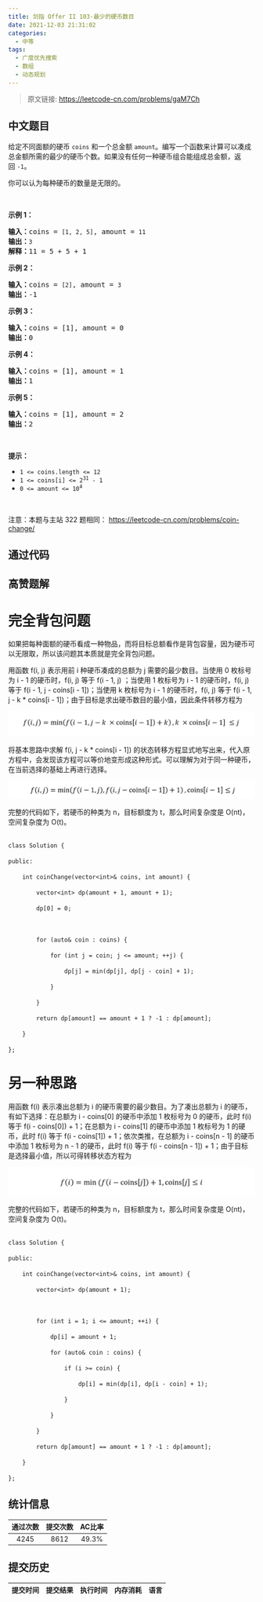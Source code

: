 ```yaml
---
title: 剑指 Offer II 103-最少的硬币数目
date: 2021-12-03 21:31:02
categories:
  - 中等
tags:
  - 广度优先搜索
  - 数组
  - 动态规划
---
```


> 原文链接: https://leetcode-cn.com/problems/gaM7Ch




## 中文题目
<div><p>给定不同面额的硬币 <code>coins</code> 和一个总金额 <code>amount</code>。编写一个函数来计算可以凑成总金额所需的最少的硬币个数。如果没有任何一种硬币组合能组成总金额，返回&nbsp;<code>-1</code>。</p>

<p>你可以认为每种硬币的数量是无限的。</p>

<p>&nbsp;</p>

<p><strong>示例&nbsp;1：</strong></p>

<pre>
<strong>输入：</strong>coins = <code>[1, 2, 5]</code>, amount = <code>11</code>
<strong>输出：</strong><code>3</code> 
<strong>解释：</strong>11 = 5 + 5 + 1</pre>

<p><strong>示例 2：</strong></p>

<pre>
<strong>输入：</strong>coins = <code>[2]</code>, amount = <code>3</code>
<strong>输出：</strong>-1</pre>

<p><strong>示例 3：</strong></p>

<pre>
<strong>输入：</strong>coins = [1], amount = 0
<strong>输出：</strong>0
</pre>

<p><strong>示例 4：</strong></p>

<pre>
<strong>输入：</strong>coins = [1], amount = 1
<strong>输出：</strong>1
</pre>

<p><strong>示例 5：</strong></p>

<pre>
<strong>输入：</strong>coins = [1], amount = 2
<strong>输出：</strong>2
</pre>

<p>&nbsp;</p>

<p><strong>提示：</strong></p>

<ul>
	<li><code>1 &lt;= coins.length &lt;= 12</code></li>
	<li><code>1 &lt;= coins[i] &lt;= 2<sup>31</sup> - 1</code></li>
	<li><code>0 &lt;= amount &lt;= 10<sup>4</sup></code></li>
</ul>

<p>&nbsp;</p>

<p><meta charset="UTF-8" />注意：本题与主站 322&nbsp;题相同：&nbsp;<a href="https://leetcode-cn.com/problems/coin-change/">https://leetcode-cn.com/problems/coin-change/</a></p>
</div>

## 通过代码
<RecoDemo>
</RecoDemo>


## 高赞题解
# **完全背包问题**

如果把每种面额的硬币看成一种物品，而将目标总额看作是背包容量，因为硬币可以无限取，所以该问题其本质就是完全背包问题。



用函数 f(i, j) 表示用前 i 种硬币凑成的总额为 j 需要的最少数目。当使用 0 枚标号为 i - 1 的硬币时，f(i, j) 等于 f(i - 1, j) ；当使用 1 枚标号为 i - 1 的硬币时，f(i, j) 等于 f(i - 1, j - coins[i - 1])；当使用 k 枚标号为 i - 1 的硬币时，f(i, j) 等于 f(i - 1, j - k * coins[i - 1])；由于目标是求出硬币数目的最小值，因此条件转移方程为

![image.png](../images/gaM7Ch-0.png)

将基本思路中求解 f(i, j - k * coins[i - 1]) 的状态转移方程显式地写出来，代入原方程中，会发现该方程可以等价地变形成这种形式。可以理解为对于同一种硬币，在当前选择的基础上再进行选择。

![image.png](../images/gaM7Ch-1.png)

完整的代码如下，若硬币的种类为 n，目标额度为 t，那么时间复杂度是 O(nt)，空间复杂度为 O(t)。

```

class Solution {

public:

    int coinChange(vector<int>& coins, int amount) {

        vector<int> dp(amount + 1, amount + 1);

        dp[0] = 0;



        for (auto& coin : coins) {

            for (int j = coin; j <= amount; ++j) {

                dp[j] = min(dp[j], dp[j - coin] + 1);

            }

        }

        return dp[amount] == amount + 1 ? -1 : dp[amount];

    }

};

```

# **另一种思路**

用函数 f(i) 表示凑出总额为 i 的硬币需要的最少数目。为了凑出总额为 i 的硬币，有如下选择：在总额为 i - coins[0] 的硬币中添加 1 枚标号为 0 的硬币，此时 f(i) 等于 f(i - coins[0]) + 1；在总额为 i - coins[1] 的硬币中添加 1 枚标号为 1 的硬币，此时 f(i) 等于 f(i - coins[1]) + 1；依次类推，在总额为 i - coins[n - 1] 的硬币中添加 1 枚标号为 n - 1 的硬币，此时 f(i) 等于 f(i - coins[n - 1]) + 1；由于目标是选择最小值，所以可得转移状态方程为

![image.png](../images/gaM7Ch-2.png)

完整的代码如下，若硬币的种类为 n，目标额度为 t，那么时间复杂度是 O(nt)，空间复杂度为 O(t)。



```

class Solution {

public:

    int coinChange(vector<int>& coins, int amount) {

        vector<int> dp(amount + 1);



        for (int i = 1; i <= amount; ++i) {

            dp[i] = amount + 1;

            for (auto& coin : coins) {

                if (i >= coin) {

                    dp[i] = min(dp[i], dp[i - coin] + 1);

                }

            }

        }

        return dp[amount] == amount + 1 ? -1 : dp[amount];

    }

};

```





## 统计信息
| 通过次数 | 提交次数 | AC比率 |
| :------: | :------: | :------: |
|    4245    |    8612    |   49.3%   |

## 提交历史
| 提交时间 | 提交结果 | 执行时间 |  内存消耗  | 语言 |
| :------: | :------: | :------: | :--------: | :--------: |
